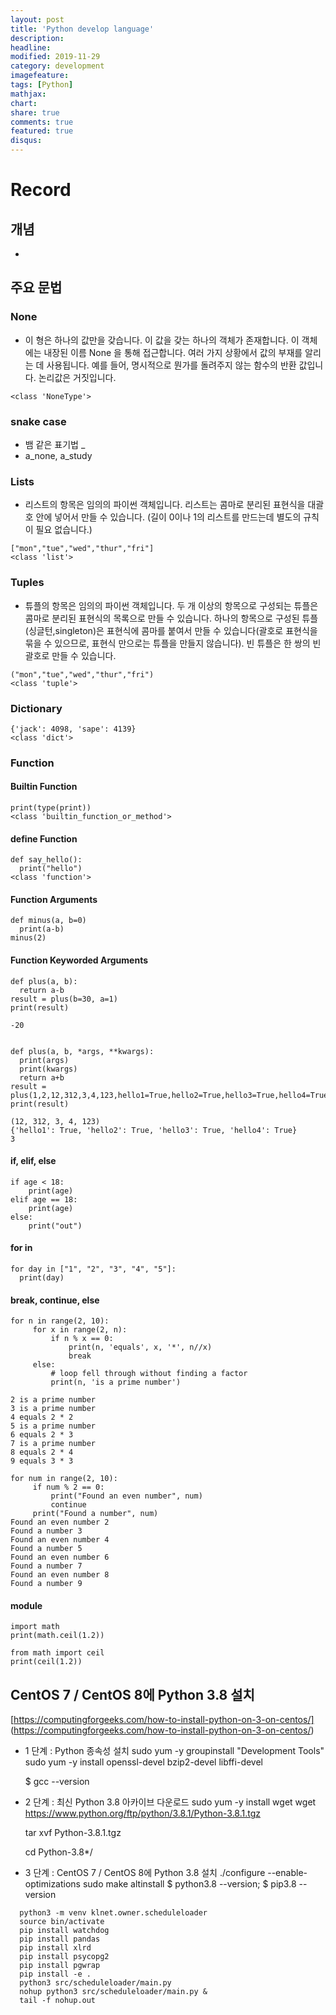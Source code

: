 ```yaml
---
layout: post
title: 'Python develop language'
description:
headline:
modified: 2019-11-29
category: development
imagefeature:
tags: [Python]
mathjax:
chart:
share: true
comments: true
featured: true
disqus:
---
```


# Record

## 개념

-

## 주요 문법

### None

-   이 형은 하나의 값만을 갖습니다. 이 값을 갖는 하나의 객체가 존재합니다. 이 객체에는 내장된 이름 None 을 통해 접근합니다. 여러 가지 상황에서 값의 부재를 알리는 데 사용됩니다. 예를 들어, 명시적으로 뭔가를 돌려주지 않는 함수의 반환 값입니다. 논리값은 거짓입니다.

```
<class 'NoneType'>
```

### snake case

-   뱀 같은 표기법 \_
-   a_none, a_study

### Lists

-   리스트의 항목은 임의의 파이썬 객체입니다. 리스트는 콤마로 분리된 표현식을 대괄호 안에 넣어서 만들 수 있습니다. (길이 0이나 1의 리스트를 만드는데 별도의 규칙이 필요 없습니다.)

```
["mon","tue","wed","thur","fri"]
<class 'list'>
```

### Tuples

-   튜플의 항목은 임의의 파이썬 객체입니다. 두 개 이상의 항목으로 구성되는 튜플은 콤마로 분리된 표현식의 목록으로 만들 수 있습니다. 하나의 항목으로 구성된 튜플(싱글턴,singleton)은 표현식에 콤마를 붙여서 만들 수 있습니다(괄호로 표현식을 묶을 수 있으므로, 표현식 만으로는 튜플을 만들지 않습니다). 빈 튜플은 한 쌍의 빈 괄호로 만들 수 있습니다.

```
("mon","tue","wed","thur","fri")
<class 'tuple'>
```

### Dictionary

```
{'jack': 4098, 'sape': 4139}
<class 'dict'>
```

### Function

#### Builtin Function

```
print(type(print))
<class 'builtin_function_or_method'>
```

#### define Function

```
def say_hello():
  print("hello")
<class 'function'>
```

#### Function Arguments

```
def minus(a, b=0)
  print(a-b)
minus(2)
```

#### Function Keyworded Arguments

```
def plus(a, b):
  return a-b
result = plus(b=30, a=1)
print(result)

-20


def plus(a, b, *args, **kwargs):
  print(args)
  print(kwargs)
  return a+b
result = plus(1,2,12,312,3,4,123,hello1=True,hello2=True,hello3=True,hello4=True,)
print(result)

(12, 312, 3, 4, 123)
{'hello1': True, 'hello2': True, 'hello3': True, 'hello4': True}
3
```

#### if, elif, else

```
if age < 18:
    print(age)
elif age == 18:
    print(age)
else:
    print("out")
```

#### for in

```
for day in ["1", "2", "3", "4", "5"]:
  print(day)
```

#### break, continue, else

```
for n in range(2, 10):
     for x in range(2, n):
         if n % x == 0:
             print(n, 'equals', x, '*', n//x)
             break
     else:
         # loop fell through without finding a factor
         print(n, 'is a prime number')

2 is a prime number
3 is a prime number
4 equals 2 * 2
5 is a prime number
6 equals 2 * 3
7 is a prime number
8 equals 2 * 4
9 equals 3 * 3

for num in range(2, 10):
     if num % 2 == 0:
         print("Found an even number", num)
         continue
     print("Found a number", num)
Found an even number 2
Found a number 3
Found an even number 4
Found a number 5
Found an even number 6
Found a number 7
Found an even number 8
Found a number 9
```

#### module

```
import math
print(math.ceil(1.2))

from math import ceil
print(ceil(1.2))
```

## CentOS 7 / CentOS 8에 Python 3.8 설치

[https://computingforgeeks.com/how-to-install-python-on-3-on-centos/] (https://computingforgeeks.com/how-to-install-python-on-3-on-centos/)

-   1 단계 : Python 종속성 설치
    sudo yum -y groupinstall "Development Tools"
    sudo yum -y install openssl-devel bzip2-devel libffi-devel

    $ gcc --version

-   2 단계 : 최신 Python 3.8 아카이브 다운로드
    sudo yum -y install wget
    wget https://www.python.org/ftp/python/3.8.1/Python-3.8.1.tgz

    tar xvf Python-3.8.1.tgz

    cd Python-3.8\*/

-   3 단계 : CentOS 7 / CentOS 8에 Python 3.8 설치
    ./configure --enable-optimizations
    sudo make altinstall
    $ python3.8 --version;
    $ pip3.8 --version

```
  python3 -m venv klnet.owner.scheduleloader
  source bin/activate
  pip install watchdog
  pip install pandas
  pip install xlrd
  pip install psycopg2
  pip install pgwrap
  pip install -e .
  python3 src/scheduleloader/main.py
  nohup python3 src/scheduleloader/main.py &
  tail -f nohup.out
```
